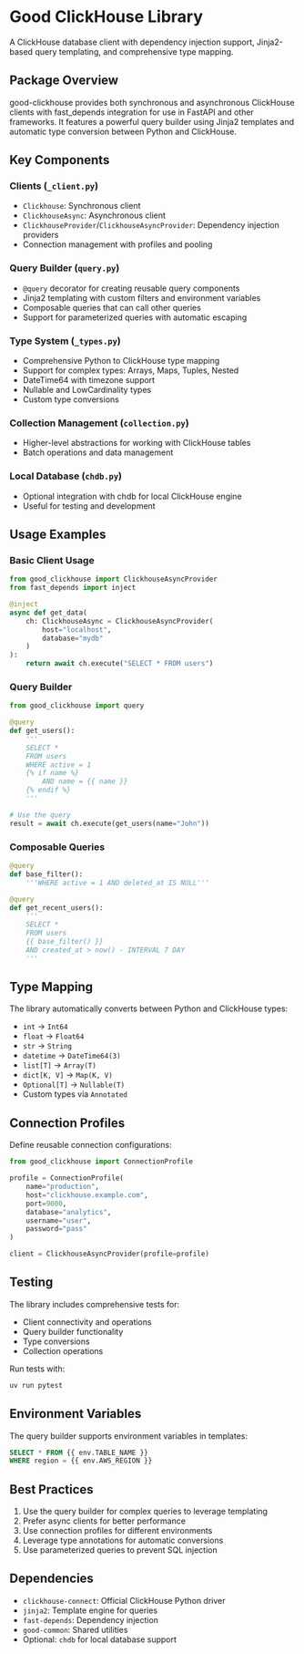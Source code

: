 # Good ClickHouse Library

A ClickHouse database client with dependency injection support, Jinja2-based query templating, and comprehensive type mapping.

## Package Overview

good-clickhouse provides both synchronous and asynchronous ClickHouse clients with fast_depends integration for use in FastAPI and other frameworks. It features a powerful query builder using Jinja2 templates and automatic type conversion between Python and ClickHouse.

## Key Components

### Clients (`_client.py`)
- `Clickhouse`: Synchronous client
- `ClickhouseAsync`: Asynchronous client  
- `ClickhouseProvider`/`ClickhouseAsyncProvider`: Dependency injection providers
- Connection management with profiles and pooling

### Query Builder (`query.py`)
- `@query` decorator for creating reusable query components
- Jinja2 templating with custom filters and environment variables
- Composable queries that can call other queries
- Support for parameterized queries with automatic escaping

### Type System (`_types.py`)
- Comprehensive Python to ClickHouse type mapping
- Support for complex types: Arrays, Maps, Tuples, Nested
- DateTime64 with timezone support
- Nullable and LowCardinality types
- Custom type conversions

### Collection Management (`collection.py`)
- Higher-level abstractions for working with ClickHouse tables
- Batch operations and data management

### Local Database (`chdb.py`)
- Optional integration with chdb for local ClickHouse engine
- Useful for testing and development

## Usage Examples

### Basic Client Usage
```python
from good_clickhouse import ClickhouseAsyncProvider
from fast_depends import inject

@inject
async def get_data(
    ch: ClickhouseAsync = ClickhouseAsyncProvider(
        host="localhost",
        database="mydb"
    )
):
    return await ch.execute("SELECT * FROM users")
```

### Query Builder
```python
from good_clickhouse import query

@query
def get_users():
    '''
    SELECT *
    FROM users
    WHERE active = 1
    {% if name %}
        AND name = {{ name }}
    {% endif %}
    '''

# Use the query
result = await ch.execute(get_users(name="John"))
```

### Composable Queries
```python
@query
def base_filter():
    '''WHERE active = 1 AND deleted_at IS NULL'''

@query  
def get_recent_users():
    '''
    SELECT *
    FROM users
    {{ base_filter() }}
    AND created_at > now() - INTERVAL 7 DAY
    '''
```

## Type Mapping

The library automatically converts between Python and ClickHouse types:

- `int` → `Int64`
- `float` → `Float64`
- `str` → `String`
- `datetime` → `DateTime64(3)`
- `list[T]` → `Array(T)`
- `dict[K, V]` → `Map(K, V)`
- `Optional[T]` → `Nullable(T)`
- Custom types via `Annotated`

## Connection Profiles

Define reusable connection configurations:

```python
from good_clickhouse import ConnectionProfile

profile = ConnectionProfile(
    name="production",
    host="clickhouse.example.com",
    port=9000,
    database="analytics",
    username="user",
    password="pass"
)

client = ClickhouseAsyncProvider(profile=profile)
```

## Testing

The library includes comprehensive tests for:
- Client connectivity and operations
- Query builder functionality
- Type conversions
- Collection operations

Run tests with:
```bash
uv run pytest
```

## Environment Variables

The query builder supports environment variables in templates:
```sql
SELECT * FROM {{ env.TABLE_NAME }}
WHERE region = {{ env.AWS_REGION }}
```

## Best Practices

1. Use the query builder for complex queries to leverage templating
2. Prefer async clients for better performance
3. Use connection profiles for different environments
4. Leverage type annotations for automatic conversions
5. Use parameterized queries to prevent SQL injection

## Dependencies

- `clickhouse-connect`: Official ClickHouse Python driver
- `jinja2`: Template engine for queries
- `fast-depends`: Dependency injection
- `good-common`: Shared utilities
- Optional: `chdb` for local database support